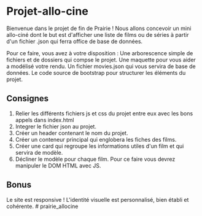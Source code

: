 # Projet-allo-cine

Bienvenue dans le projet de fin de Prairie ! Nous allons concevoir un mini allo-ciné dont le but est d'afficher une liste de films ou de séries à partir d'un fichier .json qui ferra office de base de données.

Pour ce faire, vous avez à votre disposition : Une arborescence simple de fichiers et de dossiers qui compse le projet. Une maquette pour vous aider a modélisé votre rendu. Un fichier movies.json qui vous servira de base de données. Le code source de bootstrap pour structurer les éléments du projet.

## Consignes
1. Relier les différents fichiers js et css du projet entre eux avec les bons appels dans index.html
2. Integrer le fichier json au projet.
3. Créer un header contenant le nom du projet.
4. Créer un conteneur principal qui englobera les fiches des films.
5. Créer une card qui regroupe les informations utiles d'un film et qui servira de modèle.
6. Décliner le modèle pour chaque film.
Pour ce faire vous devrez manipuler le DOM HTML avec JS.

## Bonus
Le site est responsive ! L'identité visuelle est personnalisé, bien établi et cohérente.
#   p r a i r i e _ a l l o c i n e  
 